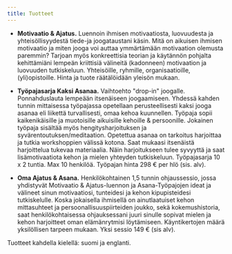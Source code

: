 ```yaml
---
title: Tuotteet
---
```


* __Motivaatio & Ajatus.__ Luennoin ihmisen motivaatiosta, luovuudesta
ja yhteisöllisyydestä tiede-ja joogataustani käsin. Mitä on aikuisen
ihmisen motivaatio ja miten jooga voi auttaa ymmärtämään motivaation
olemusta paremmin? Tarjoan myös konkreettisia teorian ja käytännön
pohjalta kehittämiäni lempeän kriittisiä välineitä (kadonneen)
motivaation ja luovuuden tutkiskeluun. Yhteisöille, ryhmille,
organisaatioille, (yli)opistoille. Hinta ja tuote räätälöidään yleisön mukaan.

* __Työpajasarja Kaksi Asanaa.__ Vaihtoehto "drop-in" joogalle. Ponnahduslauta lempeään itsenäiseen
joogaamiseen. Yhdessä kahden tunnin mittaisessa työpajassa
opetellaan perusteellisesti kaksi jooga asanaa eli liikettä
turvallisesti, omaa kehoa kuunnellen. Työpaja sopii kaikenikäisille
ja muotoisille aikuisille kehoille & persoonille. Jokainen työpaja
sisältää myös hengitysharjoituksen ja
syvärentoutuksen/meditaation. Opetettua asanaa on tarkoitus
harjoittaa ja tutkia workshoppien välissä kotona. Saat mukaasi
itsenäistä harjoittelua tukevaa materiaalia. Näin harjoitukseen
tulee syvyyttä ja saat lisämotivaatiota kehon ja mielen yhteyden tutkiskeluun. Työpajasarja 10 x 2
tuntia. Max 10 henkilöä. Työpajan hinta 298 € per hlö (sis. alv).

* __Oma Ajatus & Asana.__ Henkilökohtainen 1,5 tunnin ohjaussessio,
jossa yhdistyvät Motivaatio & Ajatus-luennon ja Asana-Työpajojen ideat ja välineet
sinun motivaatiosi, tunteidesi ja kehon kipupisteidesi
tutkiskelulle. Koska jokaisella ihmisellä on ainutlaatuiset kehon
mittasuhteet ja persoonallisuuspiirteiden joukko, sekä
kokemushistoria, saat henkilökohtaisessa ohjauksessani juuri sinulle
sopivat mielen ja kehon harjoitteet oman elämänrytmisi löytämiseen. Käyntikertojen määrä yksilöllisen tarpeen mukaan. Yksi sessio 149 € (sis alv). 


Tuotteet kahdella kielellä: suomi ja englanti.
